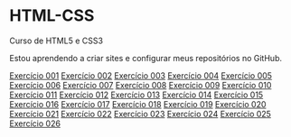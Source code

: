 # HTML-CSS
 Curso de HTML5 e CSS3

Estou aprendendo a criar sites e configurar meus repositórios no GitHub.

<a href="https://lepofernandes.github.io/HTML-CSS/exercícios/ex001/">Exercício 001</a>
<a href="https://lepofernandes.github.io/HTML-CSS/exercícios/ex002/">Exercício 002</a>
<a href="https://lepofernandes.github.io/HTML-CSS/exercícios/ex003/">Exercício 003</a>
<a href="https://lepofernandes.github.io/HTML-CSS/exercícios/ex004/">Exercício 004</a>
<a href="https://lepofernandes.github.io/HTML-CSS/exercícios/ex005/">Exercício 005</a>
<a href="https://lepofernandes.github.io/HTML-CSS/exercícios/ex006/html4">Exercício 006</a>
<a href="https://lepofernandes.github.io/HTML-CSS/exercícios/ex007/">Exercício 007</a>
<a href="https://lepofernandes.github.io/HTML-CSS/exercícios/ex008/">Exercício 008</a>
<a href="https://lepofernandes.github.io/HTML-CSS/exercícios/ex009/">Exercício 009</a>
<a href="https://lepofernandes.github.io/HTML-CSS/exercícios/ex010/">Exercício 010</a>
<a href="https://lepofernandes.github.io/HTML-CSS/exercícios/ex011/">Exercício 011</a>
<a href="https://lepofernandes.github.io/HTML-CSS/exercícios/ex012/">Exercício 012</a>
<a href="https://lepofernandes.github.io/HTML-CSS/exercícios/ex013/">Exercício 013</a>
<a href="https://lepofernandes.github.io/HTML-CSS/exercícios/ex014/">Exercício 014</a>
<a href="https://lepofernandes.github.io/HTML-CSS/exercícios/ex015/">Exercício 015</a>
<a href="https://lepofernandes.github.io/HTML-CSS/exercícios/ex016/cor01.html">Exercício 016</a>
<a href="https://lepofernandes.github.io/HTML-CSS/exercícios/ex017/fonte01.html">Exercício 017</a>
<a href="https://lepofernandes.github.io/HTML-CSS/exercícios/ex018/fonte02.html">Exercício 018</a>
<a href="https://lepofernandes.github.io/HTML-CSS/exercícios/ex019/hover.html">Exercício 019</a>
<a href="https://lepofernandes.github.io/HTML-CSS/exercícios/ex020/">Exercício 020</a>
<a href="https://lepofernandes.github.io/HTML-CSS/exercícios/ex021/caixa01.html">Exercício 021</a>
<a href="https://lepofernandes.github.io/HTML-CSS/exercícios/ex022/">Exercício 022</a>
<a href="https://lepofernandes.github.io/HTML-CSS/exercícios/ex023/tabela005.html">Exercício 023</a>
<a href="https://lepofernandes.github.io/HTML-CSS/exercícios/ex024/iframe006.html">Exercício 024</a>
<a href="https://lepofernandes.github.io/HTML-CSS/exercícios/ex025/form003.html">Exercício 025</a>
<a href="https://lepofernandes.github.io/HTML-CSS/exercícios/ex026/">Exercício 026</a>
